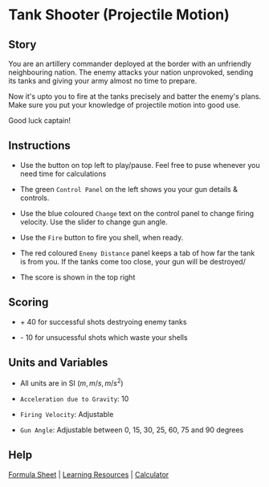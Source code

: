 # Tank Shooter (Projectile Motion)

## Story

You are an artillery commander deployed at the border with an unfriendly neighbouring nation.
The enemy attacks your nation unprovoked, sending its tanks and giving your army almost no time to prepare.

Now it's upto you to fire at the tanks precisely and batter the enemy's plans.
Make sure you put your knowledge of projectile motion into good use.

Good luck captain!

## Instructions

- Use the button on top left to play/pause.
Feel free to puse whenever you need time for calculations

- The green `Control Panel` on the left shows you your gun details & controls.

- Use the blue coloured `Change` text on the control panel to change firing velocity.
Use the slider to change gun angle.

- Use the `Fire` button to fire you shell, when ready. 

- The red coloured `Enemy Distance` panel keeps a tab of how far the tank is from you.
If the tanks come too close, your gun will be destroyed/

- The score is shown in the top right

## Scoring

- \+ 40 for successful shots destryoing enemy tanks

- \- 10 for unsucessful shots which waste your shells

## Units and Variables

- All units are in SI ($m, m/s, m/s^2$)

- `Acceleration due to Gravity`: 10

- `Firing Velocity`: Adjustable

- `Gun Angle`: Adjustable between 0, 15, 30, 25, 60, 75 and 90 degrees

## Help

<a href = "docs/formula-sheet.md" target="_blank">Formula Sheet</a> | <a href = "docs/learning-resources.md" target="_blank">Learning Resources</a> | <a href = "https://www.calculator.net/scientific-calculator.html" target="_blank">Calculator</a>
